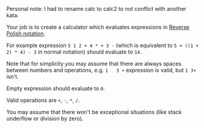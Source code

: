 Personal note: I had to rename calc to calc2 to not conflict with another kata.


Your job is to create a calculator which evaluates expressions in [Reverse Polish notation](http://en.wikipedia.org/wiki/Reverse_Polish_notation).

For example expression `5 1 2 + 4 * + 3 -` (which is equivalent to `5 + ((1 + 2) * 4) - 3` in normal notation) should evaluate to `14`.

Note that for simplicity you may assume that there are always spaces between numbers and operations, e.g. `1   3 +` expression is valid, but `1 3+` isn't.

Empty expression should evaluate to `0`.

Valid operations are `+`, `-`, `*`, `/`.

You may assume that there won't be exceptional situations (like stack underflow or division by zero).